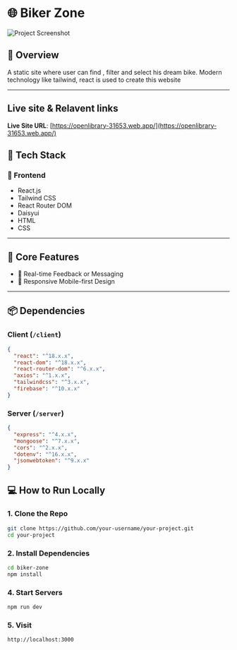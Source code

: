 # 🌐 Biker Zone

![Project Screenshot](https://via.placeholder.com/1200x600.png?text=Project+Screenshot)

## 🧾 Overview

A static site where user can find , filter and select his dream bike.  Modern technology like tailwind, react is used to create this website

---

## Live site & Relavent links

**Live Site URL**: [https://openlibrary-31653.web.app/](https://openlibrary-31653.web.app/)



## 🚀 Tech Stack

### 🔹 Frontend
- React.js
- Tailwind CSS
- React Router DOM
- Daisyui
- HTML
- CSS



---

## 🔑 Core Features
- 💬 Real-time Feedback or Messaging
- 📱 Responsive Mobile-first Design

---

## 📦 Dependencies

### Client (`/client`)

```json
{
  "react": "^18.x.x",
  "react-dom": "^18.x.x",
  "react-router-dom": "^6.x.x",
  "axios": "^1.x.x",
  "tailwindcss": "^3.x.x",
  "firebase": "^10.x.x"
}
```


### Server (`/server`)
```json
{
  "express": "^4.x.x",
  "mongoose": "^7.x.x",
  "cors": "^2.x.x",
  "dotenv": "^16.x.x",
  "jsonwebtoken": "^9.x.x"
}
```

## 💻 How to Run Locally

### 1. Clone the Repo

```bash
git clone https://github.com/your-username/your-project.git
cd your-project
```

### 2. Install Dependencies

```bash
cd biker-zone
npm install
```



### 4. Start Servers

```bash
npm run dev
```

### 5. Visit
```
http://localhost:3000
```

